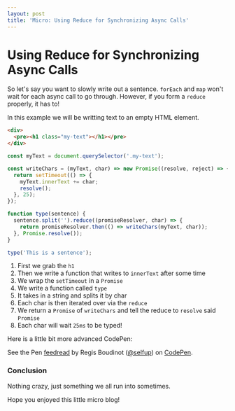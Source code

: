 ```yaml
---
layout: post
title: 'Micro: Using Reduce for Synchronizing Async Calls'
---
```


# Using Reduce for Synchronizing Async Calls

So let's say you want to slowly write out a sentence. `forEach` and `map` won't wait for each async call to go through. However, if you form a `reduce` properly, it has to!

In this example we will be writting text to an empty HTML element.

```html
<div>
  <pre><h1 class="my-text"></h1></pre>
</div>
```

```js
const myText = document.querySelector('.my-text');

const writeChars = (myText, char) => new Promise((resolve, reject) => {
  return setTimeout(() => {
    myText.innerText += char;
    resolve();
  }, 25);
});

function type(sentence) {
  sentence.split('').reduce((promiseResolver, char) => {
    return promiseResolver.then(() => writeChars(myText, char));
  }, Promise.resolve());
}

type('This is a sentence');
```

1. First we grab the `h1`
1. Then we write a function that writes to `innerText` after some time
1. We wrap the `setTimeout` in a `Promise`
1. We write a function called `type`
1. It takes in a string and splits it by char
1. Each char is then iterated over via the `reduce`
1. We return a `Promise` of `writeChars` and tell the reduce to `resolve` said `Promise`
1. Each char will wait `25ms` to be typed!

Here is a little bit more advanced CodePen:

<p data-height="311" data-theme-id="0" data-slug-hash="ePBJOr" data-default-tab="js,result" data-user="selfup" data-pen-title="feedread" data-preview="true" class="codepen">See the Pen <a href="https://codepen.io/selfup/pen/ePBJOr/">feedread</a> by Regis Boudinot (<a href="https://codepen.io/selfup">@selfup</a>) on <a href="https://codepen.io">CodePen</a>.</p>
<script async src="https://static.codepen.io/assets/embed/ei.js"></script>

### Conclusion

Nothing crazy, just something we all run into sometimes.

Hope you enjoyed this little micro blog!
